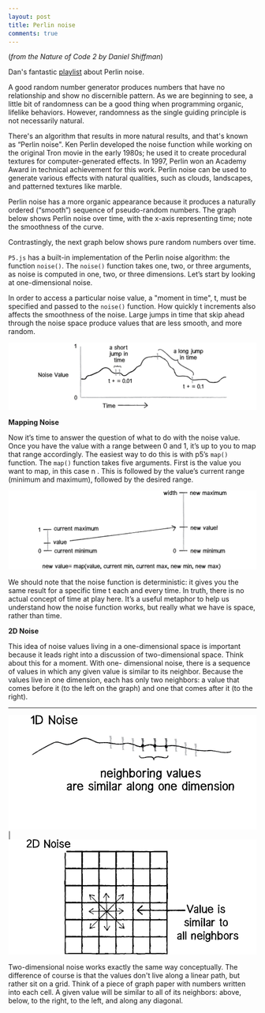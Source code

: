 ```yaml
---
layout: post
title: Perlin noise
comments: true
---
```


(<em>from the Nature of Code 2 by Daniel Shiffman</em>)

Dan's fantastic [playlist](https://www.youtube.com/playlist?list=PLRqwX-V7Uu6bgPNQAdxQZpJuJCjeOr7VD) about Perlin noise.

A good random number generator produces numbers that have no relationship and show no discernible pattern. As we are beginning to see,
a little bit of randomness can be a good thing when programming organic, lifelike behaviors.
However, randomness as the single guiding principle is not necessarily natural.

There's an algorithm that results in more natural results, and that's known as “Perlin noise".
Ken Perlin developed the noise function while working on the original Tron movie in the early 1980s;
he used it to create procedural textures for computer-generated effects. In 1997, Perlin won an Academy Award in technical achievement for this work.
Perlin noise can be used to generate various effects with natural qualities, such as clouds, landscapes, and patterned textures like marble.

Perlin noise has a more organic appearance because it produces a naturally ordered (“smooth”) sequence of pseudo-random numbers.
The graph below shows Perlin noise over time, with the x-axis representing time; note the smoothness of the curve.

<script src="//toolness.github.io/p5.js-widget/p5-widget.js"></script>
<script type="text/p5" data-autoplay data-preview-width="400">
let time = 0;
function setup() {
	createCanvas(400, 200);
}
function draw() {
	background(255);
	let x = 0;
	while (x < width) {
		point(x, height * noise(x / 100, time));
		x++;
	}
	time += 0.01;
}
</script>

Contrastingly, the next graph below shows pure random numbers over time.

<script type="text/p5" data-autoplay data-preview-width="400">
function setup() {
	createCanvas(400, 200);
}
function draw() {
    background(255);
    frameRate(10);
    let x = 0;
    beginShape();
	while (x < width) {
		vertex(x, random(height));
		x++;
    }
    endShape();  
}
</script>

``P5.js`` has a built-in implementation of the Perlin noise algorithm: the function `noise()`. The `noise()` function takes one, two, or three arguments, as noise is computed in one, two, or three dimensions. Let’s start by looking at one-dimensional noise.

In order to access a particular noise value, a "moment in time", t, must be specified and passed to the `noise()` function. How quickly t increments also affects the smoothness of the noise. Large jumps in time that skip ahead through the noise space produce values that are less smooth, and more random.

![](/assets/coding/perlin_time_step.png)

<strong>Mapping Noise</strong>

Now it’s time to answer the question of what to do with the noise value. Once you have the
value with a range between 0 and 1, it’s up to you to map that range accordingly. The
easiest way to do this is with p5’s `map()` function. The `map()` function takes five arguments.
First is the value you want to map, in this case n . This is followed by the value’s current
range (minimum and maximum), followed by the desired range.

![](/assets/coding/perlin_map.png)

We should note that the noise function is deterministic: it gives you
the same result for a specific time t each and every time. In truth, there is no actual concept of time at play here.
It’s a useful metaphor to help us understand how the noise function works, but really what we have is space, rather than time.

<strong>2D Noise</strong>

This idea of noise values living in a one-dimensional space is important because it leads
right into a discussion of two-dimensional space. Think about this for a moment. With one-
dimensional noise, there is a sequence of values in which any given value is similar to its
neighbor. Because the values live in one dimension, each has only two neighbors: a value
that comes before it (to the left on the graph) and one that comes after it (to the right).

---

![](/assets/coding/noise1D.png) | ![](/assets/coding/noise2D.png)

Two-dimensional noise works exactly the same way conceptually. The difference of course
is that the values don't live along a linear path, but rather sit on a grid. Think of a piece of
graph paper with numbers written into each cell. A given value will be similar to all of its
neighbors: above, below, to the right, to the left, and along any diagonal.

<script type="text/p5" data-autoplay data-height="400" data-preview-width="400">
let inc = 0.01;
function setup() {
	createCanvas(250, 250);
	pixelDensity(1);
}
function draw() {
	let xoff = 0.0;
	loadPixels();
    for(let x = 0; x < width; x++) {
		let yoff = 0.0;
		for(let y = 0; y < height; y++){
			let bright = map(noise(xoff, yoff), 0, 1, 0, 255);
			let index = (x + y*width)*4;
			pixels[index] = 0;
			pixels[index+1] = 50;
			pixels[index+2] = bright;
			pixels[index+3] = bright;
			yoff += inc;
		}
		xoff += inc;
	}
	updatePixels();
	noLoop();
}
</script>
